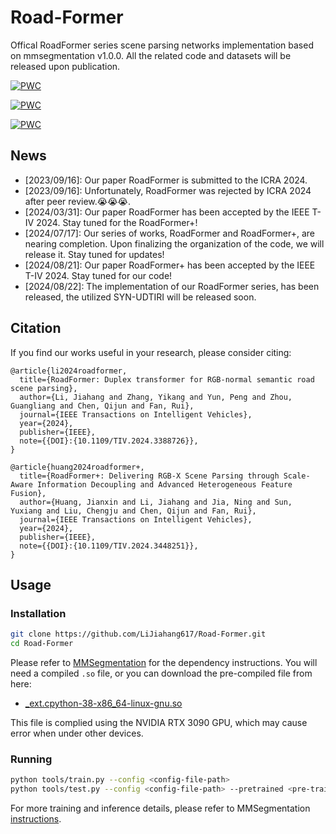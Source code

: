 # Road-Former
Offical RoadFormer series scene parsing networks implementation based on mmsegmentation v1.0.0. All the related code and datasets will be released upon publication.

[![PWC](https://img.shields.io/endpoint.svg?url=https://paperswithcode.com/badge/roadformer-delivering-rgb-x-scene-parsing/thermal-image-segmentation-on-mfn-dataset)](https://paperswithcode.com/sota/thermal-image-segmentation-on-mfn-dataset?p=roadformer-delivering-rgb-x-scene-parsing)  

[![PWC](https://img.shields.io/endpoint.svg?url=https://paperswithcode.com/badge/roadformer-delivering-rgb-x-scene-parsing/semantic-segmentation-on-fmb-dataset)](https://paperswithcode.com/sota/semantic-segmentation-on-fmb-dataset?p=roadformer-delivering-rgb-x-scene-parsing)  

[![PWC](https://img.shields.io/endpoint.svg?url=https://paperswithcode.com/badge/roadformer-delivering-rgb-x-scene-parsing/semantic-segmentation-on-zju-rgb-p)](https://paperswithcode.com/sota/semantic-segmentation-on-zju-rgb-p?p=roadformer-delivering-rgb-x-scene-parsing)  

## News
- [2023/09/16]: Our paper RoadFormer is submitted to the ICRA 2024.
- [2023/09/16]: Unfortunately, RoadFormer was rejected by ICRA 2024 after peer review.😭😭😭.
- [2024/03/31]: Our paper RoadFormer has been accepted by the IEEE T-IV 2024. Stay tuned for the RoadFormer+!
- [2024/07/17]: Our series of works, RoadFormer and RoadFormer+, are nearing completion. Upon finalizing the organization of the code, we will release it. Stay tuned for updates!
- [2024/08/21]: Our paper RoadFormer+ has been accepted by the IEEE T-IV 2024. Stay tuned for our code!
- [2024/08/22]: The implementation of our RoadFormer series, has been released, the utilized SYN-UDTIRI will be released soon.

## Citation
If you find our works useful in your research, please consider citing:
```
@article{li2024roadformer,
  title={RoadFormer: Duplex transformer for RGB-normal semantic road scene parsing},
  author={Li, Jiahang and Zhang, Yikang and Yun, Peng and Zhou, Guangliang and Chen, Qijun and Fan, Rui},
  journal={IEEE Transactions on Intelligent Vehicles},
  year={2024},
  publisher={IEEE},
  note={{DOI}:{10.1109/TIV.2024.3388726}},
}

@article{huang2024roadformer+,
  title={RoadFormer+: Delivering RGB-X Scene Parsing through Scale-Aware Information Decoupling and Advanced Heterogeneous Feature Fusion},
  author={Huang, Jianxin and Li, Jiahang and Jia, Ning and Sun, Yuxiang and Liu, Chengju and Chen, Qijun and Fan, Rui},
  journal={IEEE Transactions on Intelligent Vehicles},
  year={2024},
  publisher={IEEE},
  note={{DOI}:{10.1109/TIV.2024.3448251}},
}
```
## Usage 

### Installation

```bash
git clone https://github.com/LiJiahang617/Road-Former.git
cd Road-Former
```
Please refer to [MMSegmentation](https://github.com/open-mmlab/mmsegmentation/blob/main/docs/en/get_started.md#installation) for the dependency instructions.
You will need a compiled ``.so`` file, or you can download the pre-compiled file from here:
- [_ext.cpython-38-x86_64-linux-gnu.so](https://pan.baidu.com/s/1yg52J4umKiPLVVDeFwLfBA?pwd=apei)

This file is complied using the NVIDIA RTX 3090 GPU, which may cause error when under other devices.
### Running

```bash
python tools/train.py --config <config-file-path>
python tools/test.py --config <config-file-path> --pretrained <pre-trained-pth-path>
```
For more training and inference details, please refer to MMSegmentation [instructions](https://github.com/open-mmlab/mmsegmentation/blob/main/docs/en/user_guides/4_train_test.md).

